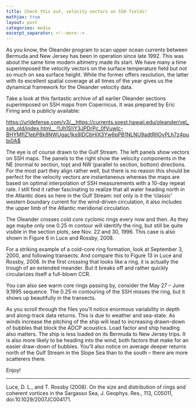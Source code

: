 ```yaml
---
title: Check this out, velocity vectors on SSH fields!
mathjax: true
layout: post
categories: media
excerpt_separator: <!--more-->
---
```


As you know, the Oleander program to scan upper ocean currents between Bermuda and New Jersey has been in operation since late 1992. This was about the same time modern altimetry made its start. We have many a time superimposed the velocity vectors on the surface temperature field but not so much on sea surface height. While the former offers resolution, the latter with its excellent spatial coverage at all times of the year gives us the dynamical framework for the Oleander velocity data.
<!--more-->

Take a look at this fantastic archive of all earlier Oleander sections superimposed on SSH maps from Copernicus. It was prepared by Eric Firing and is publicly available: 

https://urldefense.com/v3/__https://currents.soest.hawaii.edu/oleander/vel_ssh_old/index.html__;!!Jh1S!jY3JPDrPc_0fVuwlc-BHYMfIZ1ebP8k8NWUgac1ks9lDCbHIX3Yw6pPB1NLNU9adtRIIOvPLh7z4pubi0A$

The eye is of course drawn to the Gulf Stream. The left panels show vectors on SSH maps. The panels to the right show the velocity components in the NE (normal to section, top) and NW (parallel to section, bottom) directions. For the most part they align rather well, but there is no reason this should be perfect for the velocity vectors are instantaneous whereas the maps are based on optimal interpolation of SSH measurements with a 10-day repeat rate. I still find it rather fascinating to realize that all water heading north in the Atlantic does so here in the Gulf Stream: not only is it the ‘classic’ western boundary current for the wind-driven circulation, it also includes the upper limb of the Atlantic meridional circulation. 

The Oleander crosses cold core cyclonic rings every now and then. As they age maybe only one 0.25 m contour will identify the ring, but still be quite visible in the section plots, see Nov. 22 and 30, 1996. This case is also shown in Figure 6 in Luce and Rossby, 2008.
 
For a striking example of a cold-core ring formation, look at September 3, 2000, and following transects. And compare this to Figure 13 in Luce and Rossby, 2008. In the first crossing that looks like a ring, it is actually the trough of an extended meander. But it breaks off and rather quickly circularizes itself a full-blown CCR. 

You can also see warm core rings passing by, consider the May 27 – June 9,1995 sequence. The 0.25 m contouring of the SSH misses the ring, but it shows up beautifully in the transects. 

As you scroll through the files you’ll notice enormous variability in depth and along-track data returns. This is due to weather and sea-state. As winds increase the pitching of the ship will lead to increasing drawn-down of bubbles that block the ADCP acoustics. Load factor and ship heading also matters. The ship is less loaded on its Bermuda to New Jersey trips. It is also more likely to be heading into the wind, both factors that make for an easier draw-down of bubbles. You’ll also notice on average deeper returns north of the Gulf Stream in the Slope Sea than to the south – there are more scatterers there. 

Enjoy! 

- - - - -
Luce, D. L., and T. Rossby (2008). On the size and distribution of rings and coherent vortices in the Sargasso Sea, J. Geophys. Res., 113, C05011, doi:10.1029/2007JC004171.
